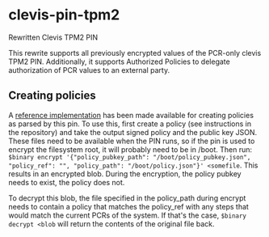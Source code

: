 # clevis-pin-tpm2
Rewritten Clevis TPM2 PIN

This rewrite supports all previously encrypted values of the PCR-only clevis TPM2 PIN.
Additionally, it supports Authorized Policies to delegate authorization of PCR values to an external party.


## Creating policies

A [reference implementation](https://github.com/puiterwijk/clevis-pin-tpm2-signtool) has been made available for creating policies as parsed by this pin.
To use this, first create a policy (see instructions in the repository) and take the output signed policy and the public key JSON.
These files need to be available when the PIN runs, so if the pin is used to encrypt the filesystem root, it will probably need to be in /boot.
Then run: `$binary encrypt '{"policy_pubkey_path": "/boot/policy_pubkey.json", "policy_ref": "", "policy_path": "/boot/policy.json"}' <somefile`.
This results in an encrypted blob.
During the encryption, the policy pubkey needs to exist, the policy does not.

To decrypt this blob, the file specified in the policy_path during encrypt needs to contain a policy that matches the policy_ref with any steps that would match the current PCRs of the system.
If that's the case, `$binary decrypt <blob` will return the contents of the original file back.
